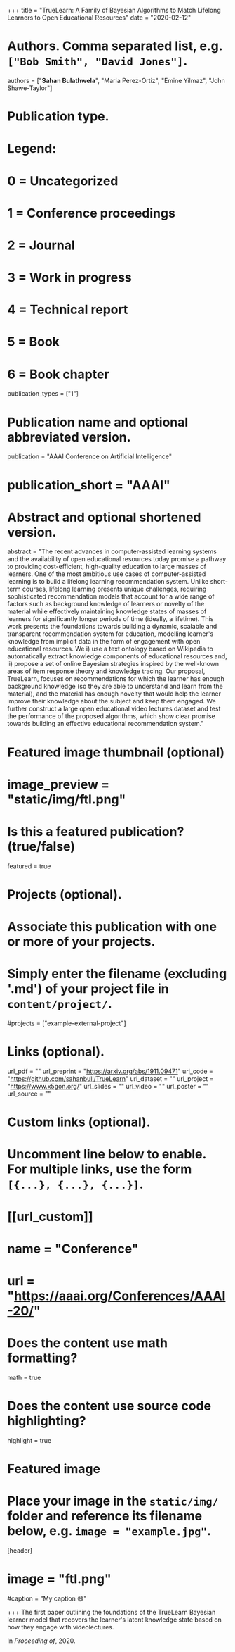 +++
title = "TrueLearn: A Family of Bayesian Algorithms to Match Lifelong Learners to Open Educational Resources"
date = "2020-02-12"

# Authors. Comma separated list, e.g. `["Bob Smith", "David Jones"]`.

authors = ["**Sahan Bulathwela**", "Maria Perez-Ortiz", "Emine Yilmaz", "John Shawe-Taylor"]

# Publication type.
# Legend:
# 0 = Uncategorized
# 1 = Conference proceedings
# 2 = Journal
# 3 = Work in progress
# 4 = Technical report
# 5 = Book
# 6 = Book chapter
publication_types = ["1"]

# Publication name and optional abbreviated version.
publication = "AAAI Conference on Artificial Intelligence"
# publication_short = "AAAI"

# Abstract and optional shortened version.

abstract = "The recent advances in computer-assisted learning systems and the availability of open educational resources today promise a pathway to providing cost-efficient, high-quality education to large masses of learners. One of the most ambitious use cases of computer-assisted learning is to build a lifelong learning recommendation system. Unlike short-term courses, lifelong learning presents unique challenges, requiring sophisticated recommendation models that account for a wide range of factors such as background knowledge of learners or novelty of the material while effectively maintaining knowledge states of masses of learners for significantly longer periods of time (ideally, a lifetime). This work presents the foundations towards building a dynamic, scalable and transparent recommendation system for education, modelling learner's knowledge from implicit data in the form of engagement with open educational resources. We i) use a text ontology based on Wikipedia to automatically extract knowledge components of educational resources and, ii) propose a set of online Bayesian strategies inspired by the well-known areas of item response theory and knowledge tracing. Our proposal, TrueLearn, focuses on recommendations for which the learner has enough background knowledge (so they are able to understand and learn from the material), and the material has enough novelty that would help the learner improve their knowledge about the subject and keep them engaged. We further construct a large open educational video lectures dataset and test the performance of the proposed algorithms, which show clear promise towards building an effective educational recommendation system."

# Featured image thumbnail (optional)
# image_preview = "static/img/ftl.png"

# Is this a featured publication? (true/false)
featured = true

# Projects (optional).
#   Associate this publication with one or more of your projects.
#   Simply enter the filename (excluding '.md') of your project file in `content/project/`.
#projects = ["example-external-project"]

# Links (optional).
url_pdf = ""
url_preprint = "https://arxiv.org/abs/1911.09471"
url_code = "https://github.com/sahanbull/TrueLearn"
url_dataset = ""
url_project = "https://www.x5gon.org/"
url_slides = ""
url_video = ""
url_poster = ""
url_source = ""

# Custom links (optional).
#   Uncomment line below to enable. For multiple links, use the form `[{...}, {...}, {...}]`.
# [[url_custom]]
# name = "Conference"
# url = "https://aaai.org/Conferences/AAAI-20/"

# Does the content use math formatting?
math = true

# Does the content use source code highlighting?
highlight = true
  
# Featured image
# Place your image in the `static/img/` folder and reference its filename below, e.g. `image = "example.jpg"`.
[header]
# image = "ftl.png"
#caption = "My caption :smile:"

+++
The first paper outlining the foundations of the TrueLearn Bayesian learner model that recovers the learner's latent knowledge state based on how they engage with videolectures.

In *Proceeding of*, 2020. 
